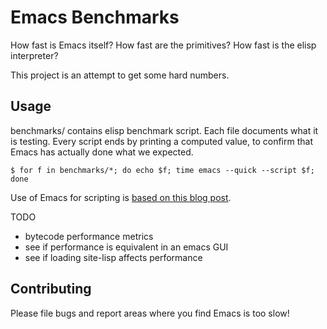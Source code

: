 # Emacs Benchmarks

How fast is Emacs itself? How fast are the primitives? How fast is the
elisp interpreter?

This project is an attempt to get some hard numbers.

## Usage

benchmarks/ contains elisp benchmark script. Each file documents what
it is testing. Every script ends by printing a computed value, to
confirm that Emacs has actually done what we expected.

``` shell
$ for f in benchmarks/*; do echo $f; time emacs --quick --script $f; done
```

Use of Emacs for scripting is
[based on this blog post](http://www.lunaryorn.com/2014/08/12/emacs-script-pitfalls.html).

TODO

* bytecode performance metrics
* see if performance is equivalent in an emacs GUI
* see if loading site-lisp affects performance

## Contributing

Please file bugs and report areas where you find Emacs is too slow!
